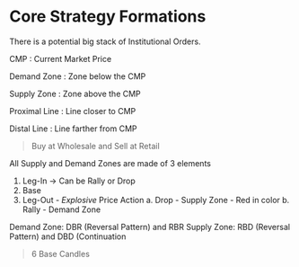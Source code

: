 # Core Strategy Formations

There is a potential big stack of Institutional Orders.

CMP
: Current Market Price

Demand Zone
: Zone below the CMP

Supply Zone
: Zone above the CMP

Proximal Line
: Line closer to CMP

Distal Line
: Line farther from CMP

> Buy at Wholesale and Sell at Retail

All Supply and Demand Zones are made of 3 elements
1. Leg-In -> Can be Rally or Drop
2. Base
3. Leg-Out - *Explosive* Price Action
	a. Drop - Supply Zone - Red in color
	b. Rally - Demand Zone

Demand Zone: DBR (Reversal Pattern) and RBR
Supply Zone: RBD (Reversal Pattern) and DBD (Continuation

> 6 Base Candles


<!--stackedit_data:
eyJoaXN0b3J5IjpbLTYzMDMwNjIwMSwtMTEwMDI1MzYzNywtNz
M3NjY4Njg3XX0=
-->